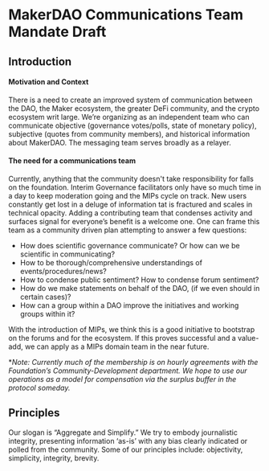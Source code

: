 # MakerDAO Communications Team Mandate Draft

## Introduction

#### Motivation and Context

There is a need to create an improved system of communication between the DAO, the Maker ecosystem, the greater DeFi community, and the crypto ecosystem writ large. We’re organizing as an independent team who can communicate objective (governance votes/polls, state of monetary policy), subjective (quotes from community members), and historical information about MakerDAO. The messaging team serves broadly as a relayer.

#### The need for a communications team

Currently, anything that the community doesn't take responsibility for falls on the foundation. Interim Governance facilitators only have so much time in a day to keep moderation going and the MIPs cycle on track. New users constantly get lost in a deluge of information tat is fractured and scales in technical opacity. Adding a contributing team that condenses activity and surfaces signal for everyone’s benefit is a welcome one.
One can frame this team as a community driven plan attempting to answer a few questions:

- How does scientific governance communicate? Or how can we be scientific in communicating?
- How to be thorough/comprehensive understandings of events/procedures/news?
- How to condense public sentiment? How to condense forum sentiment?
- How do we make statements on behalf of the DAO, (if we even should in certain cases)?
- How can a group within a DAO improve the initiatives and working groups within it?

With the introduction of MIPs, we think this is a good initiative to bootstrap on the forums and for the ecosystem. If this proves successful and a value-add, we can apply as a MIPs domain team in the near future.

*_Note: Currently much of the membership is on hourly agreements with the Foundation’s Community-Development department. We hope to use our operations as a model for compensation via the surplus buffer in the protocol someday._

## Principles

Our slogan is “Aggregate and Simplify.” We try to embody journalistic integrity, presenting information ‘as-is’ with any bias clearly indicated or polled from the community. Some of our principles include: objectivity, simplicity, integrity, brevity.
